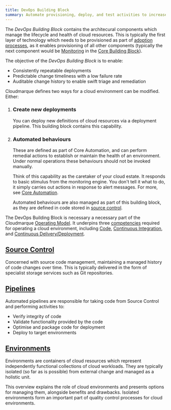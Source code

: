 ```yaml
---
title: DevOps Building Block
summary: Automate provisioning, deploy, and test activities to increase agility and resilience through continuous delivery practises.
---
```

The _DevOps Building Block_ contains the architecural components which manage the lifecycle and health of cloud resources. This is typically the first layer of technology which needs to be provisioned as part of [adoption processes](/cloudmarque/operations/adoption/), as it enables provisioning of all other components (typically the next component would be [Monitoring](/cloudmarque/architecture/core/monitoring.html) in the [Core Building Block](/cloudmarque/architecture/core/)).

The objective of the _DevOps Building Block_ is to enable:

  * Consistently repeatable deployments
  * Predictable change timeliness with a low failure rate
  * Auditable change history to enable swift triage and remediation

Cloudmarque defines two ways for a cloud environment can be modified. Either:

  1. ### Create new deployments
     You can deploy new definitions of cloud resources via a deployment pipeline. This building block contains this capability.

  2. ### Automated behaviours
     These are defined as part of Core Automation, and can perform remedial actions to establish or maintain the health of an environment. Under normal operations these behaviours should not be invoked manually.

     Think of this capability as the caretaker of your cloud estate. It responds to basic stimulus from the monitoring engine. You don't tell it what to do, it simply carries out actions in response to alert messages. For more, see [Core Automation](/cloudmarque/architecture/core/automation.html).

     Automated behaviours are also managed as part of this building block, as they are defined in code stored in [source control](/cloudmarque/architecture/devops/source.html).

The DevOps Building Block is necessary a necessary part of the Cloudmarque [Operating Model](/cloudmarque/operations/). It underpins three [competencies](/cloudmarque/operations/competencies/) required for operating a cloud environment, including [Code](/cloudmarque/operations/competencies/code.html), [Continuous Integration](/cloudmarque/operations/competencies/ci.html), and [Continuous Delivery/Deployment](/cloudmarque/operations/competencies/cd.html).

## [Source Control](/cloudmarque/architecture/devops/source.html)
Concerned with source code management, maintaining a managed history of code changes over time. This is typically delivered in the form of specialist storage services such as Git repositories.

## [Pipelines](/cloudmarque/architecture/devops/pipelines.html)
Automated pipelines are responsible for taking code from Source Control and performing activities to:

 * Verify integrity of code
 * Validate functionality provided by the code
 * Optimise and package code for deployment
 * Deploy to target environments

## [Environments](/cloudmarque/architecture/devops/environments.html)
Environments are containers of cloud resources which represent independently functional collections of cloud workloads. They are typically isolated (so far as is possible) from external change and managed as a holistic unit.

This overview explains the role of cloud environments and presents options for managing them, alongside benefits and drawbacks. Isolated environments form an important part of quality control processes for cloud environments.